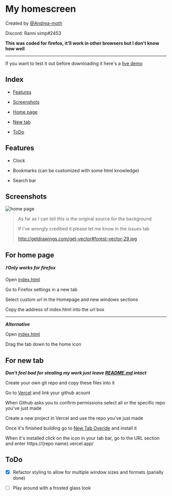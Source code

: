 # My homescreen 

Created by [@Andrea-moth](https://github.com/Andrea-moth)

Discord: Ranni simp#2453

**This was coded for firefox, it'll work in other browsers but I don't know how well**

---

If you want to test it out before downloading it here's a [live demo](https://my-home-screen.vercel.app/)

## Index

- [Features](https://github.com/Andrea-moth/my-home-screen/edit/main/README.md#Includes)

- [Screenshots](https://github.com/Andrea-moth/my-home-screen/edit/main/README.md#screenshots)

- [Home page](https://github.com/Andrea-moth/my-home-screen/edit/main/README.md#for-home-page)

- [New tab](https://github.com/Andrea-moth/my-home-screen/edit/main/README.md#for-new-tab) 

- [ToDo](https://github.com/Andrea-moth/my-home-screen/blob/main/README.md#todo)

## Features

- Clock 

- Bookmarks (can be customized with some html knowledge)

- Search bar

## Screenshots
![home page](https://user-images.githubusercontent.com/103472619/169249228-7abbe8a0-8fe0-4abe-b264-649bd4627577.png)
>As far as I can tell this is the original source for the background
>
>If I've wrongly creditied it please let me know in the issues tab
>
>http://getdrawings.com/get-vector#forest-vector-29.jpg

## For home page
***:exclamation:   Only works for firefox***

Open [index.html](index.html)

Go to Firefox settings in a new tab

Select custom url in the Homepage and new windows sections

Copy the address of index.html into the url box

---
***Alternative***

Open [index.html](index.html)

Drag the tab down to the home icon 


## For new tab 

***Don't feel bad for stealing my work just leave [README.md](README.md) intact***

Create your own git repo and copy these files into it 

Go to [Vercel](https://vercel.com/dashboard) and link your github acount 

When Github asks you to confirm permissions select all or the specific repo you've just made

Create a new project in Vercel and use the repo you've just made 

Once it's finished building go to [New Tab Overide](https://addons.mozilla.org/en-US/firefox/addon/new-tab-override/) and install it

When it's installed click on the icon in your tab bar, go to the URL section and enter https://{repo name}.vercel.app/

## ToDo

- [x] Refactor styling to allow for multiple window sizes and formats (parially done)

- [ ] Play around with a frosted glass look
